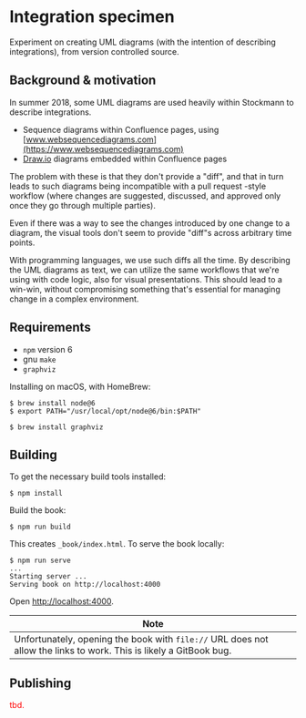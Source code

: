# Integration specimen

Experiment on creating UML diagrams (with the intention of describing integrations), from version controlled source. 

## Background & motivation

In summer 2018, some UML diagrams are used heavily within Stockmann to describe integrations. 

- Sequence diagrams within Confluence pages, using [www.websequencediagrams.com](https://www.websequencediagrams.com)
- [Draw.io](https://www.draw.io) diagrams embedded within Confluence pages

The problem with these is that they don't provide a "diff", and that in turn leads to such diagrams being incompatible with a pull request -style workflow (where changes are suggested, discussed, and approved only once they go through multiple parties).

Even if there was a way to see the changes introduced by one change to a diagram, the visual tools don't seem to provide "diff"s across arbitrary time points.

With programming languages, we use such diffs all the time. By describing the UML diagrams as text, we can utilize the same workflows that we're using with code logic, also for visual presentations. This should lead to a win-win, without compromising something that's essential for managing change in a complex environment.


## Requirements

- `npm` version 6
- gnu `make`
- `graphviz`

Installing on macOS, with HomeBrew:

```
$ brew install node@6
$ export PATH="/usr/local/opt/node@6/bin:$PATH"

$ brew install graphviz
```

## Building

To get the necessary build tools installed:

```
$ npm install
```

Build the book:

```
$ npm run build
```

This creates `_book/index.html`. To serve the book locally:

```
$ npm run serve
...
Starting server ...
Serving book on http://localhost:4000
```

Open [http://localhost:4000](http://localhost:4000).

|Note|
|---|
|Unfortunately, opening the book with `file://` URL does not allow the links to work. This is likely a GitBook bug.|



## Publishing

<font color=red>tbd.</font>

<!-- tbd.
```
$ npm run dist
```

Updates the latest changes to ...tbd... .

-->
